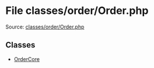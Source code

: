 File classes/order/Order.php
=========

Source: [classes/order/Order.php](https://github.com/PrestaShop/PrestaShop/blob/1.6.0.4/classes/order/Order.php)


Classes
-------

* [OrderCore](class.OrderCore.md)

